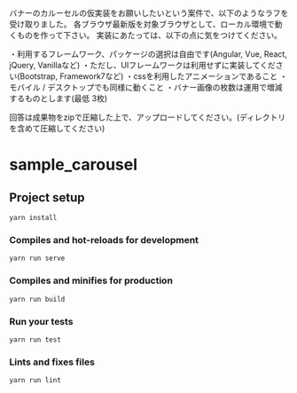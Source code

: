 バナーのカルーセルの仮実装をお願いしたいという案件で、以下のようなラフを受け取りました。
各ブラウザ最新版を対象ブラウザとして、ローカル環境で動くものを作って下さい。
実装にあたっては、以下の点に気をつけてください。

・利用するフレームワーク、パッケージの選択は自由です(Angular, Vue, React, jQuery, Vanillaなど)
・ただし、UIフレームワークは利用せずに実装してください(Bootstrap, Framework7など)
・cssを利用したアニメーションであること
・モバイル / デスクトップでも同様に動くこと
・バナー画像の枚数は運用で増減するものとします(最低 3枚)

回答は成果物をzipで圧縮した上で、アップロードしてください。(ディレクトリを含めて圧縮してください)

# sample_carousel

## Project setup
```
yarn install
```

### Compiles and hot-reloads for development
```
yarn run serve
```

### Compiles and minifies for production
```
yarn run build
```

### Run your tests
```
yarn run test
```

### Lints and fixes files
```
yarn run lint
```
